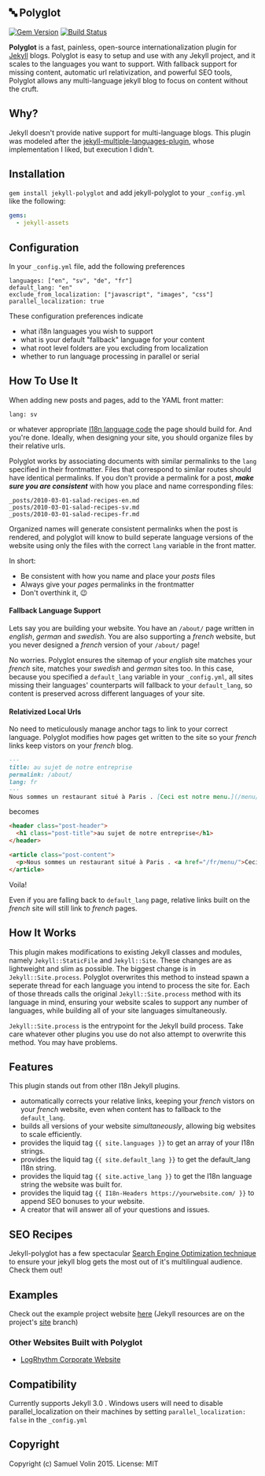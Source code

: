 :abc: Polyglot
---
[![Gem Version](https://badge.fury.io/rb/jekyll-polyglot.svg)](https://badge.fury.io/rb/jekyll-polyglot)
[![Build Status](https://travis-ci.org/untra/polyglot.svg?branch=master)](https://travis-ci.org/untra/polyglot)

__Polyglot__ is a fast, painless, open-source internationalization plugin for [Jekyll](http://jekyllrb.com) blogs. Polyglot is easy to setup and use with any Jekyll project, and it scales to the languages you want to support. With fallback support for missing content, automatic url relativization, and powerful SEO tools, Polyglot allows any multi-language jekyll blog to focus on content without the cruft.

## Why?
Jekyll doesn't provide native support for multi-language blogs. This plugin was modeled after the [jekyll-multiple-languages-plugin](https://github.com/screeninteraction/jekyll-multiple-languages-plugin), whose implementation I liked, but execution I didn't.

## Installation
`gem install jekyll-polyglot` and add jekyll-polyglot to your `_config.yml` like the following:
```yml
gems:
  - jekyll-assets
```

## Configuration
In your `_config.yml` file, add the following preferences
```
languages: ["en", "sv", "de", "fr"]
default_lang: "en"
exclude_from_localization: ["javascript", "images", "css"]
parallel_localization: true
```
These configuration preferences indicate
- what i18n languages you wish to support
- what is your default "fallback" language for your content
- what root level folders are you excluding from localization
- whether to run language processing in parallel or serial

## How To Use It
When adding new posts and pages, add to the YAML front matter:
```
lang: sv
```
or whatever appropriate [I18n language code](https://developer.chrome.com/webstore/i18n)
the page should build for. And you're done. Ideally, when designing your site, you should
organize files by their relative urls.

Polyglot works by associating documents with similar permalinks to the `lang` specified in their frontmatter. Files that correspond to similar routes should have identical permalinks. If you don't provide a permalink for a post, ___make sure you are consistent___ with how you place and name corresponding files:
```
_posts/2010-03-01-salad-recipes-en.md
_posts/2010-03-01-salad-recipes-sv.md
_posts/2010-03-01-salad-recipes-fr.md
```

Organized names will generate consistent permalinks when the post is rendered, and polyglot will know to build seperate language versions of
the website using only the files with the correct `lang` variable in the front matter.

In short:
* Be consistent with how you name and place your *posts* files
* Always give your *pages* permalinks in the frontmatter
* Don't overthink it, :wink:


#### Fallback Language Support
Lets say you are building your website. You have an `/about/` page written in *english*, *german* and
*swedish*. You are also supporting a *french* website, but you never designed a *french* version of your `/about/` page!

No worries. Polyglot ensures the sitemap of your *english* site matches your *french* site, matches your *swedish* and *german* sites too. In this case, because you specified a `default_lang` variable in your `_config.yml`, all sites missing their languages' counterparts will fallback to your `default_lang`, so content is preserved across different languages of your site.

#### Relativized Local Urls
No need to meticulously manage anchor tags to link to your correct language. Polyglot modifies how pages get written to the site so your *french* links keep vistors on your *french* blog.
```md
---
title: au sujet de notre entreprise
permalink: /about/
lang: fr
---
Nous sommes un restaurant situé à Paris . [Ceci est notre menu.](/menu/)
```
becomes
```html
<header class="post-header">
  <h1 class="post-title">au sujet de notre entreprise</h1>
</header>

<article class="post-content">
  <p>Nous sommes un restaurant situé à Paris . <a href="/fr/menu/">Ceci est notre menu.</a></p>
</article>
```
Voila!

Even if you are falling back to `default_lang` page, relative links built on the *french* site will
still link to *french* pages.

## How It Works
This plugin makes modifications to existing Jekyll classes and modules, namely `Jekyll::StaticFile` and `Jekyll::Site`. These changes are as lightweight and slim as possible. The biggest change is in `Jekyll::Site.process`. Polyglot overwrites this method to instead spawn a seperate thread for each language you intend to process the site for. Each of those threads calls the original `Jekyll::Site.process` method with its language in mind, ensuring your website scales to support any number of languages, while building all of your site languages simultaneously.

`Jekyll::Site.process` is the entrypoint for the Jekyll build process. Take care whatever other plugins you use do not also attempt to overwrite this method. You may have problems.

## Features
This plugin stands out from other I18n Jekyll plugins.
- automatically corrects your relative links, keeping your *french* vistors on your *french* website, even when content has to fallback to the `default_lang`.
- builds all versions of your website *simultaneously*, allowing big websites to scale efficiently.
- provides the liquid tag `{{ site.languages }}` to get an array of your I18n strings.
- provides the liquid tag `{{ site.default_lang }}` to get the default_lang I18n string.
- provides the liquid tag `{{ site.active_lang }}` to get the I18n language string the website was built for.
- provides the liquid tag `{{ I18n-Headers https://yourwebsite.com/ }}` to append SEO bonuses to your website.
- A creator that will answer all of your questions and issues.

## SEO Recipes
Jekyll-polyglot has a few spectacular [Search Engine Optimization technique](https://untra.github.io/polyglot/seo) to ensure your jekyll blog gets the most out of it's multilingual audience. Check them out!

## Examples
Check out the example project website [here](https://untra.github.io/polyglot)
(Jekyll resources are on the project's [site](https://github.com/untra/polyglot/tree/site) branch)

### Other Websites Built with Polyglot

* [LogRhythm Corporate Website](http://logrhythm.com)

## Compatibility
Currently supports Jekyll 3.0 .
Windows users will need to disable parallel_localization on their machines by setting `parallel_localization: false` in the `_config.yml`

## Copyright
Copyright (c) Samuel Volin 2015. License: MIT
